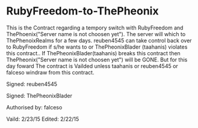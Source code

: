 # RubyFreedom-to-ThePheonix
This is the Contract regarding a tempory switch with RubyFreedom and ThePhoenix("Server  name is not choosen yet").
The server will which to ThePhenoixRealms for a few days.
reuben4545 can take control back over to RubyFreedom if s/he wants to or ThePheonixBlader (taahanis) violates this contract..
If ThePheonixBlader(taahanis) breaks this contract then ThePheonix("Server name is not choosen yet") will be GONE. But for this day foward The contract is Vailded unless taahanis or reuben4545 or falceso windraw from this contract.

Signed:
reuben4545




Signed:
ThePheonixBlader



Authorised by:
falceso


Vaild: 2/23/15
Edited: 2/22/15
